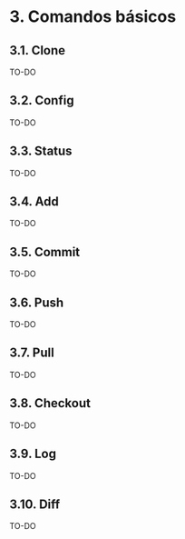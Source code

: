 # 3. Comandos básicos

## 3.1. Clone

TO-DO

## 3.2. Config

TO-DO 

## 3.3. Status

TO-DO 

## 3.4. Add

TO-DO 

## 3.5. Commit

TO-DO 

## 3.6. Push

TO-DO 

## 3.7. Pull

TO-DO 

## 3.8. Checkout

TO-DO 

## 3.9. Log

TO-DO 

## 3.10. Diff

TO-DO 